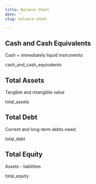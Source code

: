 ```yaml
---
title: Balance Sheet
date: ''
slug: balance-sheet

---
```

## Cash and Cash Equivalents

Cash + immediately liquid instruments

cash_and_cash_equivalents

## Total Assets

Tangible and intangible value

total_assets

## Total Debt

Current and long-term debts owed

total_debt

## Total Equity

Assets - liabilities

total_equity